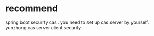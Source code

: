 # recommend
spring boot security cas .
you need to set up cas server by yourself.
yunzhong 
cas server client security